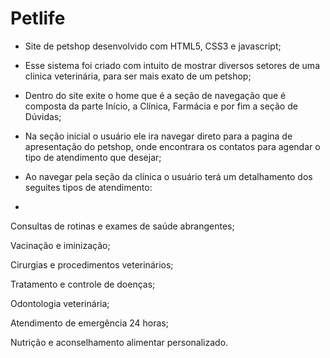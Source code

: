 # Petlife

 - Site de petshop desenvolvido com HTML5, CSS3 e javascript;

 - Esse sistema foi criado com intuito de mostrar diversos setores de uma clinica veterinária, para ser mais exato de um petshop;

 - Dentro do site exite o home que é a seção de navegação que é composta da parte Início, a Clínica, Farmácia e por fim a seção de Dúvidas;

 - Na seção inicial o usuário ele ira navegar direto para a pagina de apresentação do petshop, onde encontrara os contatos para agendar o tipo de atendimento que desejar;

 - Ao navegar pela seção da clínica o usuário terá um detalhamento dos seguites tipos de atendimento:
 - 
 Consultas de rotinas e exames de saúde abrangentes;

 Vacinação e iminização;

 Cirurgias e procedimentos veterinários;

 Tratamento e controle de doenças;

 Odontologia veterinária;

 Atendimento de emergência 24 horas;

 Nutrição e aconselhamento alimentar personalizado.

 

 
 

